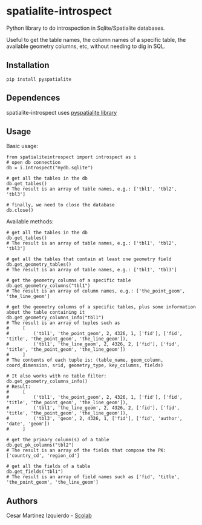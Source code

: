 # spatialite-introspect
Python library to do introspection in Sqlite/Spatialite databases.

Useful to get the table names, the column names of a specific table, the available geometry columns, etc, without needing to dig in SQL.

## Installation

```
pip install pyspatialite
```

## Dependences

spatialite-introspect uses [pyspatialite library](https://github.com/lokkju/pyspatialite)

## Usage

Basic usage:


```
from spatialiteintrospect import introspect as i
# open db connection
db = i.Introspect("mydb.sqlite")

# get all the tables in the db
db.get_tables()
# The result is an array of table names, e.g.: ['tbl1', 'tbl2', 'tbl3']

# finally, we need to close the database
db.close()

```

Available methods:


```
# get all the tables in the db
db.get_tables()
# The result is an array of table names, e.g.: ['tbl1', 'tbl2', 'tbl3']

# get all the tables that contain at least one geometry field
db.get_geometry_tables()
# The result is an array of table names, e.g.: ['tbl1', 'tbl3']

# get the geometry columns of a specific table
db.get_geometry_columns("tbl1")
# The result is an array of column names, e.g.: ['the_point_geom', 'the_line_geom']

# get the geometry columns of a specific tables, plus some information about the table containing it
db.get_geometry_columns_info("tbl1")
# The result is an array of tuples such as
#     [
#         ('tbl1', 'the_point_geom', 2, 4326, 1, ['fid'], ['fid', 'title', 'the_point_geom', 'the_line_geom']),
#         ('tbl1', 'the_line_geom', 2, 4326, 2, ['fid'], ['fid', 'title', 'the_point_geom', 'the_line_geom'])
#     ]
# The contents of each tuple is: (table_name, geom_column, coord_dimension, srid, geometry_type, key_columns, fields)

# It also works with no table filter:
db.get_geometry_columns_info()
# Result:
#     [
#         ('tbl1', 'the_point_geom', 2, 4326, 1, ['fid'], ['fid', 'title', 'the_point_geom', 'the_line_geom']),
#         ('tbl1', 'the_line_geom', 2, 4326, 2, ['fid'], ['fid', 'title', 'the_point_geom', 'the_line_geom']),
#         ('tbl3', 'geom', 2, 4326, 1, ['fid'], ['fid', 'author', 'date', 'geom'])
#     ]

# get the primary column(s) of a table
db.get_pk_columns("tbl2")
# The result is an array of the fields that compose the PK: ['country_cd', 'region_cd']

# get all the fields of a table
db.get_fields("tbl1")
# The result is an array of field names such as ['fid', 'title', 'the_point_geom', 'the_line_geom']

```


## Authors

Cesar Martinez Izquierdo - [Scolab](http://scolab.es)
